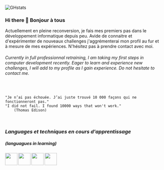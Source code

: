 


![GHstats](https://github-readme-stats.vercel.app/api?username=MarieLouPLevasseur&show_icons=true)

### Hi there 👋 Bonjour à tous

<section>

Actuellement en pleine reconversion, je fais mes premiers pas dans le développement informatique depuis peu. Avide de connaitre et d'expérimenter de nouveaux challenges j'aggrémenterai mon profil au fur et à mesure de mes expériences. N'hésitez pas à prendre contact avec moi.

###### *Currently in full professionnal retraining, I am taking my first steps in computer development recently. Eager to learn and experience new challenges, I will add to my profile as I gain experience. Do not hesitate to contact me.*


</section>

</br>

    "Je n’ai pas échouée. J’ai juste trouvé 10 000 façons qui ne fonctionneront pas."
    "I did not fail. I found 10000 ways that won't work."
        (Thomas Edison)



</br>

### ***Languages et techniques en cours d'apprentissage***
##### (languagues in learning)

<img align="left" width="40px" src="https://cdn.jsdelivr.net/gh/devicons/devicon/icons/html5/html5-plain-wordmark.svg" /><img align="left" width="40px" src="https://cdn.jsdelivr.net/gh/devicons/devicon/icons/css3/css3-plain-wordmark.svg" /><img align="left" width="40px" src="https://cdn.jsdelivr.net/gh/devicons/devicon/icons/php/php-plain.svg" /><img align="left" width="40px" src="https://cdn.jsdelivr.net/gh/devicons/devicon/icons/javascript/javascript-plain.svg" />        

<br/><br/><br/>




<!--
**MarieLouPLevasseur/MarieLouPLevasseur** is a ✨ _special_ ✨ repository because its `README.md` (this file) appears on your GitHub profile.

Here are some ideas to get you started:

- 🔭 I’m currently working on ...
- 🌱 I’m currently learning ...
- 👯 I’m looking to collaborate on ...
- 🤔 I’m looking for help with ...
- 💬 Ask me about ...
- 📫 How to reach me: ...
- 😄 Pronouns: ...
- ⚡ Fun fact: ...
-->
